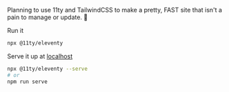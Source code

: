 Planning to use 11ty and TailwindCSS to make a pretty, FAST site that isn't a pain to manage or update.
🤞

Run it
```bash
npx @11ty/eleventy

```

Serve it up at [localhost](http://localhost:8080/)
```bash
npx @11ty/eleventy --serve
# or 
npm run serve
```
